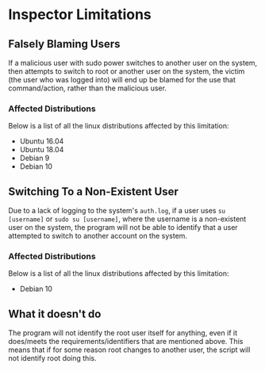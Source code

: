 # Inspector Limitations

## Falsely Blaming Users

If a malicious user with sudo power switches to another user on the system, then attempts to switch to root or another user on the system, the victim (the user who was logged into) will end up be blamed for the use that command/action, rather than the malicious user.

### Affected Distributions

Below is a list of all the linux distributions affected by this limitation:

* Ubuntu 16.04
* Ubuntu 18.04
* Debian 9
* Debian 10

## Switching To a Non-Existent User

Due to a lack of logging to the system's `auth.log`, if a user uses `su [username]` or `sudo su [username]`, where the username is a non-existent user on the system, the program will not be able to identify that a user attempted to switch to another account on the system.

### Affected Distributions

Below is a list of all the linux distributions affected by this limitation:

* Debian 10

## What it doesn't do

The program will not identify the root user itself for anything, even if it does/meets the requirements/identifiers that are mentioned above. This means that if for some reason root changes to another user, the script will not identify root doing this.
